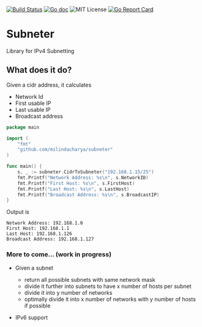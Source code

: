 [![Build Status](https://travis-ci.com/milindacharya/subneter.svg?token=Wyb8SqqCcFJVfPuSPGUZ&branch=master)](https://travis-ci.com/milindacharya/subneter)
[![Go doc](http://img.shields.io/badge/go-documentation-blue.svg?style=flat-square)](https://godoc.org/github.com/milindacharya/subneter)
![MIT License](https://img.shields.io/github/license/milindacharya/subneter.svg)
[![Go Report Card](https://goreportcard.com/badge/github.com/milindacharya/subneter)](https://goreportcard.com/report/github.com/milindacharya/subneter)

# Subneter

Library for IPv4 Subnetting

## What does it do?

Given a cidr address, it calculates

- Network Id
- First usable IP
- Last usable IP
- Broadcast address

```go
package main

import (
	"fmt"
	"github.com/milindacharya/subneter"
)

func main() {
	s, _ := subneter.CidrToSubneter("192.168.1.15/25")
	fmt.Printf("Network Address: %s\n", s.NetworkID)
	fmt.Printf("First Host: %s\n", s.FirstHost)
	fmt.Printf("Last Host: %s\n", s.LastHost)
	fmt.Printf("Broadcast Address: %s\n", s.BroadcastIP)
}
```
Output is 
```
Network Address: 192.168.1.0
First Host: 192.168.1.1
Last Host: 192.168.1.126
Broadcast Address: 192.168.1.127
```

### More to come... (work in progress)

- Given a subnet 
    - return all possible subnets with same network mask
    - divide it further into subnets to have x number of hosts per subnet
    - divide it into y number of networks
    - optimally divide it into x number of networks with y number of hosts if possible 

- IPv6 support
